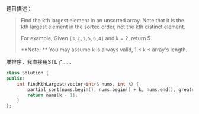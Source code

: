 题目描述：

> Find the **k**th largest element in an unsorted array. Note that it is the kth largest element in the sorted order, not the kth distinct element.
>
> For example,
> Given `[3,2,1,5,6,4]` and k = 2, return 5.
>
> **Note: **
> You may assume k is always valid, 1 ≤ k ≤ array's length.

堆排序，我直接用STL了……

```c++
class Solution {
public:
    int findKthLargest(vector<int>& nums, int k) {
        partial_sort(nums.begin(), nums.begin() + k, nums.end(), greater<int>());
        return nums[k - 1];
    }
};
```

